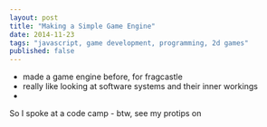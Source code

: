```yaml
---
layout: post
title: "Making a Simple Game Engine"
date: 2014-11-23
tags: "javascript, game development, programming, 2d games"
published: false
---
```


 - made a game engine before, for fragcastle
 - really like looking at software systems and their inner workings
 -

So I spoke at a code camp - btw, see my protips on
